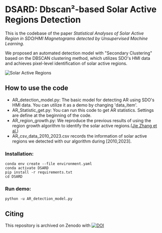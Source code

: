 # DSARD: Dbscan²-based Solar Active Regions Detection
This is the codebase of the paper *Statistical Analyses of Solar Active Region in SDO/HMI Magnetograms detected by Unsupervised Machine Learning*.

We proposed an automated detection model with "Secondary Clustering" based on the DBSCAN clustering method, which utilizes SDO's HMI data and achieves pixel-level identification of solar active regions.<br>

![Solar Active Regions](pictures/HMI20221112/after_merge.png)

## How to use the code
- AR_detection_model.py: The basic model for detecting AR using SDO's HMI data. You can utilize it as a demo by changing 'data_item'.<br>
- AR_Statistic_get.py: You can run this code to get AR statistics. Settings are define at the beginning of the code.<br>
- AR_region_growth.py: We reproduce the previous results of using the region growth algorithm to identify the solar active regions.([Jie Zhang et al.](https://iopscience.iop.org/article/10.1088/0004-637X/723/2/1006))<br>
- AR_csv_data_2010_2023.csv records the information of solar active regions we detected with our algorithm during [2010,2023].

### Installation:<br>
```
conda env create --file environment.yaml
conda activate DSARD
pip install -r requirements.txt
cd DSARD
```

### Run demo:<br>
```
python -u AR_detection_model.py
```

## Citing
This repository is archived on Zenodo with [![DOI](https://zenodo.org/badge/DOI/10.5281/zenodo.14222292.svg)](https://doi.org/10.5281/zenodo.14222292)